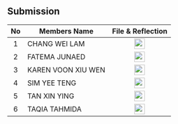 ## Submission
| No | Members Name |  File & Reflection |
| :-----: |  ------ | :-----: | 
| 1 | CHANG WEI LAM |  <a href="https://github.com/miqbaltariq/SECP1513/tree/main/SECP1513-04/TechLe/CHANG WEI LAM" ><img src="https://github.com/drshahizan/software-engineering/blob/main/project/project/sec01/curiousity/img/document1.png?raw=true" width="24px" height="24px" ></a> | 
| 2 | FATEMA JUNAED | <a href="https://github.com/miqbaltariq/SECP1513/tree/main/SECP1513-04/TechLe/FATEMA JUNAED" ><img src="https://github.com/drshahizan/software-engineering/blob/main/project/project/sec01/curiousity/img/document1.png?raw=true" width="24px" height="24px" ></a> | 
| 3 | KAREN VOON XIU WEN | <a href="https://github.com/miqbaltariq/SECP1513/tree/main/SECP1513-04/TechLe/KAREN VOON XIU WEN" ><img src="https://github.com/drshahizan/software-engineering/blob/main/project/project/sec01/curiousity/img/document1.png?raw=true" width="24px" height="24px" ></a> | 
| 4 | SIM YEE TENG | <a href="https://github.com/miqbaltariq/SECP1513/tree/main/SECP1513-04/TechLe/SIM YEE TENG" ><img src="https://github.com/drshahizan/software-engineering/blob/main/project/project/sec01/curiousity/img/document1.png?raw=true" width="24px" height="24px" ></a> | 
| 5 | TAN XIN YING |  <a href="https://github.com/miqbaltariq/SECP1513/tree/main/SECP1513-04/TechLe/TAN XIN YING" ><img src="https://github.com/drshahizan/software-engineering/blob/main/project/project/sec01/curiousity/img/document1.png?raw=true" width="24px" height="24px" ></a> |  
| 6 | TAQIA TAHMIDA |  <a href="https://github.com/miqbaltariq/SECP1513/tree/main/SECP1513-04/TechLe/TAQIA TAHMIDA" ><img src="https://github.com/drshahizan/software-engineering/blob/main/project/project/sec01/curiousity/img/document1.png?raw=true" width="24px" height="24px" ></a> | 
